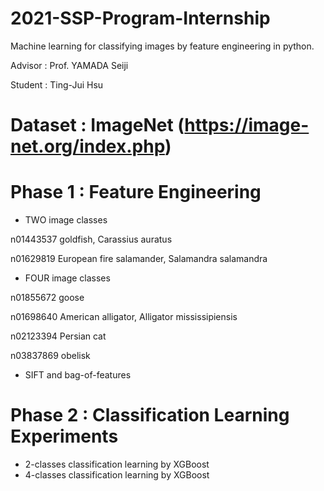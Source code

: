 # 2021-SSP-Program-Internship
Machine learning for classifying images by feature engineering in python.

Advisor : Prof. YAMADA Seiji

Student : Ting-Jui Hsu

# Dataset : ImageNet (https://image-net.org/index.php)

# Phase 1 : Feature Engineering
* TWO image classes 

n01443537	goldfish, Carassius auratus

n01629819	European fire salamander, Salamandra salamandra

* FOUR image classes 

n01855672	goose

n01698640	American alligator, Alligator mississipiensis

n02123394	Persian cat

n03837869	obelisk

* SIFT and bag-of-features 

# Phase 2 : Classification Learning Experiments
* 2-classes classification learning by XGBoost
* 4-classes classification learning by XGBoost







